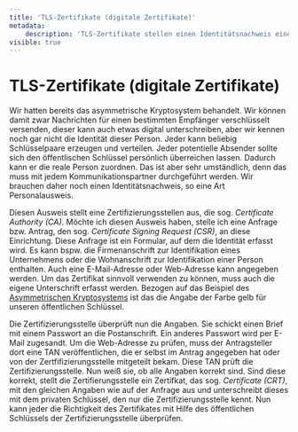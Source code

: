```yaml
---
title: 'TLS-Zertifikate (digitale Zertifikate)'
metadata:
    description: 'TLS-Zertifikate stellen einen Identitätsnachweis eines Kommunikationpartners dar. Sie sind eine Art elektronischer Personalausweis.'
visible: true
---
```


# TLS-Zertifikate (digitale Zertifikate)

Wir hatten bereits das asymmetrische Kryptosystem behandelt. Wir können damit zwar Nachrichten für einen bestimmten Empfänger verschlüsselt versenden, dieser kann auch etwas digital unterschreiben, aber wir kennen noch gar nicht die Identität dieser Person. Jeder kann beliebig Schlüsselpaare erzeugen und verteilen. Jeder potentielle Absender sollte sich den öffentlischen Schlüssel persönlich überreichen lassen. Dadurch kann er die reale Person zuordnen. Das ist aber sehr umständlich, denn das muss mit jedem Kommunikationspartner durchgeführt werden. Wir brauchen daher noch einen Identitätsnachweis, so eine Art Personalausweis.

Diesen Ausweis stellt eine Zertifizierungsstellen aus, die sog. _Certificate Authority (CA)_. Möchte ich diesen Ausweis haben, stelle ich eine Anfrage bzw. Antrag, den sog. _Certificate Signing Request (CSR)_, an diese Einrichtung. Diese Anfrage ist ein Formular, auf dem die Identität erfasst wird. Es kann bspw. die Firmenanschrift zur Identifikation eines Unternehmens oder die Wohnanschrift zur Identifikation einer Person enthalten. Auch eine E-Mail-Adresse oder Web-Adresse kann angegeben werden. Um das Zertifikat sinnvoll verwenden zu können, muss auch die eigene Unterschrift erfasst werden. Bezogen auf das Beispiel des [Asymmetrischen Kryptosystems](../asymmetrisches-kryptosystem) ist das die Angabe der Farbe gelb für unseren öffentlichen Schlüssel.

Die Zertifizierungsstelle überprüft nun die Angaben. Sie schickt einen Brief mit einem Passwort an die Postanschrift. Ein anderes Passwort wird per E-Mail zugesandt. Um die Web-Adresse zu prüfen, muss der Antragsteller dort eine TAN veröffentlichen, die er selbst im Antrag angegeben hat oder von der Zertfifizierungsstelle mitgeteilt bekam. Diese TAN prüft die Zertifizierungsstelle. Nun weiß sie, ob alle Angaben korrekt sind. Sind diese korrekt, stellt die Zertifierungsstelle ein Zertifkat, das sog. _Certificate (CRT)_, mit den gleichen Angaben wie auf der Anfrage aus und unterschreibt dieses mit dem privaten Schlüssel, den nur die Zertifizierungsstelle kennt. Nun kann jeder die Richtigkeit des Zertifikates mit Hilfe des öffentlichen Schlüssels der Zertifizierungsstelle überprüfen.


